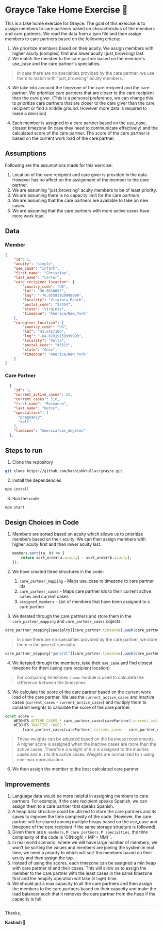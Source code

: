 # Grayce Take Home Exercise 👋

This is a take home exercise for Grayce. The goal of this exercise is to assign members to care partners based on characteristics of the members and care partners. We read the data from a json file and then assign members to care partners based on the following criteria:

1. We prioritize members based on their acuity. We assign members with higher acuity (complex) first and lower acuity (just_browsing) last.
2. We match the member to the care partner based on the member's use_case and the care partner's specialties.

> In case there are no specialties provided by the care partner, we use them to match with "just_browsing" acuity members.

3. We take into account the timezone of the care recipient and the care partner. We prioritize care partners that are closer to the care recipient than the care giver. (This is a personal preference, we can change this to prioritize care partners that are closer to the care giver than the care recipient or find a middle ground. However more data is required to make a decision)

4. Each member is assigned to a care partner based on the use_case, closest timezone (In case they need to communicate effectively) and the calculated score of the care partner. The score of the care partner is based on the current work load of the care partner.

## Assumptions

Following are the assumptions made for this exercise:

1. Location of the care recipient and care giver is provided in the data. However has no affect on the assignment of the member to the care partner.
2. We are assuming "just_browsing" acuity members to be of least priority.
3. We are assuming there is no capacity limit for the care partners.
4. We are assuming that the care partners are available to take on new cases.
5. We are assuming that the care partners with more active cases have more work load.

## Data

### Member

```json
{
    "id": 1,
    "acuity": "simple",
    "use_case": "infant",
    "first_name": "Christine",
    "last_name": "Carter",
    "care_recipient_location": {
        "country_code": "US",
        "lat": "36.8638097",
        "lng": "-76.05593929999999",
        "locality": "Virginia Beach",
        "postal_code": "23454",
        "state": "Virginia",
        "timezone": "America/New_York"
    },
    "caregiver_location": {
        "country_code": "US",
        "lat": "41.6417186",
        "lng": "-84.02019159999999",
        "locality": "Delta",
        "postal_code": "43515",
        "state": "Ohio",
        "timezone": "America/New_York"
    }
}
```

### Care Partner

```json
  {
    "id": 1,
    "current_active_cases": 23,
    "current_cases": 516,
    "first_name": "Roseanna",
    "last_name": "Betsy",
    "specialties": [
      "pregnancy",
      "self"
    ],
    "timezone": "America/Los_Angeles"
  },
```

## Steps to run

1. Clone the repository

```bash
git clone https://github.com/kashishkhullar/grayce.git
```

2. Install the dependencies

```bash
npm install
```

3. Run the code

```bash
npm start
```

## Design Choices in Code

1. Members are sorted based on acuity which allows us to prioritize members based on their acuity. We can then assign members with higher acuity first and then lower acuity last.

    ```js
    members.sort((a, b) => {
        return sort_order[a.acuity] - sort_order[b.acuity];
    });
    ```

2. We have created three structures in the code:

    1. `care_partner_mapping` - Maps use_case to timezone to care partner ids
    2. `care_partner_cases` - Maps care partner ids to their current active cases and current cases
    3. `assigned_members` - List of members that have been assigned to a care partner

3. We iterated through the care partners and store them in the `care_partner_mapping` and `care_partner_cases` objects.

```js
care_partner_mapping[specialty][care_partner.timezone].push(care_partner.id);
```

> In case there are no specialties provided by the care partner, we store them in the `general` specialty.

```js
care_partner_mapping["general"][care_partner.timezone].push(care_partner.id);
```

4. We iterated through the members, take their `use_case` and find closest timezone for them (using care recipient location)

> For comparing timezones `luxon` module is used to calculate the difference between the timezones.

5. We calculate the score of the care partner based on the current work load of the care partner. We use the `current_active_cases` and inactive cases (`current_cases` - `current_active_cases`) and multiply them to constant weights to calculate the score of the care partner.

```js
const score =
    WEIGHTS.ACTIVE_CASES * care_partner_cases[carePartner].current_active_cases +
    WEIGHTS.INACTIVE_CASES *
        (care_partner_cases[carePartner].current_cases - care_partner_cases[carePartner].current_active_cases);
```

> These weights can be adjusted based on the business requirements.
> A higher score is assigned when the inactive cases are more than the active cases. Therefore a weight of `0.9` is assigned to the inactive cases and `0.1` to the active cases.
> Weights are normalized to `1` using min-max normalization.

6. We then assign the member to the best calculated care partner.

## Improvements

1. Language data would be more helpful in assigning members to care partners. For example, if the care recipient speaks Spanish, we can assign them to a care partner that speaks Spanish.
2. A heap data structure could be utilized to store the care partners and its cases to improve the time complexity of the code. (However, the care partner will be shared among multiple heaps based on the use_case and timezone of the care recipient if the same storage structure is followed).
3. Given there are `N members`, `M care partners`, `P specialties`, the time complexity of the code is `O(NlogN + M*P + N*M)``.
4. In real world scenario, where we will have large number of members, we won't be sorting the values and members are joining the system in real time, we need a priority to which will sort the members based on their acuity and then assign the top.
5. Instead of using the scores, each timezone can be assigned a min heap with care partner id and their cases. This will allow us to assign the member to the care partner with the least cases in the same timezone first and the heapify operation will take `O(logM)` time.
6. We should put a max capacity to all the care partners and then assign the members to the care partners based on their capacity and make the load balancer such that it removes the care partner from the heap if the capacity is full.

---

Thanks,

**Kashish 🚀**

